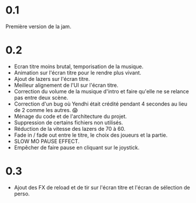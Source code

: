 # 0.1

Première version de la jam.

# 0.2

* Ecran titre moins brutal, temporisation de la musique.
* Animation sur l'écran titre pour le rendre plus vivant.
* Ajout de lazers sur l'écran titre.
* Meilleur alignement de l'UI sur l'écran titre.
* Correction du volume de la musique d'intro et faire qu'elle ne se relance pas entre deux scène.
* Correction d'un bug où Yendhi était crédité pendant 4 secondes au lieu de 2 comme les autres. 😱
* Ménage du code et de l'architecture du projet.
* Suppression de certains fichiers non utilisés.
* Réduction de la vitesse des lazers de 70 à 60.
* Fade in / fade out entre le titre, le choix des joueurs et la partie.
* SLOW MO PAUSE EFFECT.
* Empêcher de faire pause en cliquant sur le joystick.

# 0.3

* Ajout des FX de reload et de tir sur l'écran titre et l'écran de sélection de perso.
